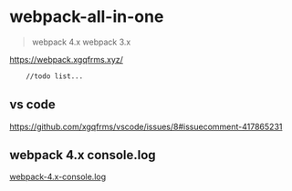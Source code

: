 # webpack-all-in-one

> webpack 4.x
> webpack 3.x

https://webpack.xgqfrms.xyz/

```sh
    //todo list...
```

## vs code

https://github.com/xgqfrms/vscode/issues/8#issuecomment-417865231


## webpack 4.x console.log

[webpack-4.x-console.log](./webpack-4.x-console.log/readme.md)